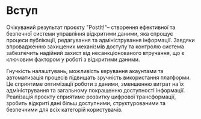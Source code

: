 # Вступ

Очікуваний результат проєкту "PostIt!"– створення ефективної та безпечної системи управління відкритими даними, яка спрощує процеси публікації, редагування та адміністрування інформації. Завдяки впровадженню захищених механізмів доступу та контролю система забезпечить надійний захист від несанкціонованого втручання, що є ключовим фактором у роботі з відкритими даними.

Гнучкість налаштувань, можливість керування акаунтами та автоматизація процесів підвищать зручність використання платформи. Це сприятиме оптимізації роботи з даними, зменшенню витрат на їх адміністрування та загальному покращенню доступності інформації. Реалізація проєкту сприятиме розвитку цифрової трансформації, зробить відкриті дані більш доступними, структурованими та безпечними для всіх категорій користувачів. 